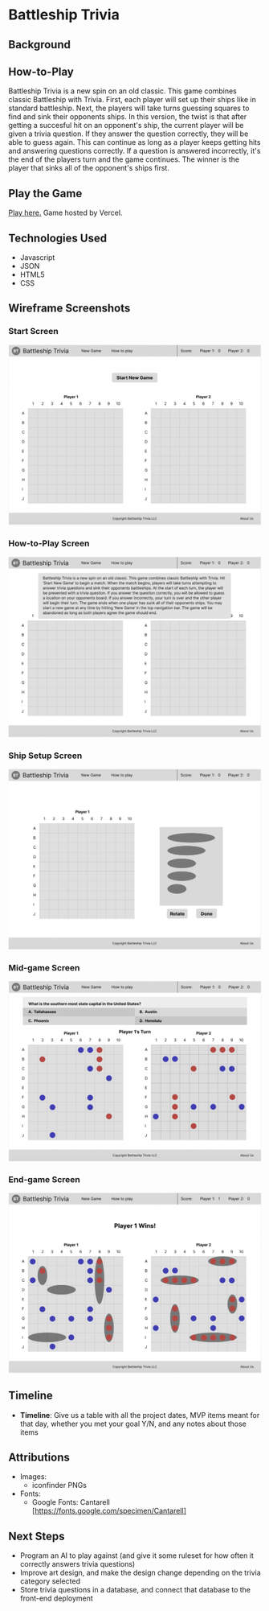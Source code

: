 # Battleship Trivia

## Background



## How-to-Play

 Battleship Trivia is a new spin on an old classic. This game combines classic Battleship with Trivia. First, each player will set up their ships like in standard battleship. Next, the players will take turns guessing squares to find and sink their opponents ships. In this version, the twist is that after getting a succesful hit on an opponent's ship, the current player will be given a trivia question. If they answer the question correctly, they will be able to guess again. This can continue as long as a player keeps getting hits and answering questions correctly. If a question is answered incorrectly, it's the end of the players turn and the game continues. The winner is the player that sinks all of the opponent's ships first.

## Play the Game

[Play here.](https://battleship-trivia.vercel.app/) Game hosted by Vercel. 

## Technologies Used

- Javascript
- JSON
- HTML5
- CSS

## Wireframe Screenshots

### Start Screen

![Start screen](./StartStateScreenshotBattleshipTrivia.png)

### How-to-Play Screen

![How-to-Play](./HowToPlayStateScreenshotBattleshipTrivia.png)

### Ship Setup Screen

![Ship Setup Screen](./ShipSetUpWireframe.png)

### Mid-game Screen

![Mid-game Screen](./MidGameWireframe.png)

### End-game Screen

![End-game Screen](./EndGameWireframe.png)

## Timeline

- **Timeline**: Give us a table with all the project dates, MVP items meant for that day, whether you met your goal Y/N, and any notes about those items

## Attributions

  - Images:
    * iconfinder PNGs
  - Fonts: 
    * Google Fonts: Cantarell [https://fonts.google.com/specimen/Cantarell]

## Next Steps

- Program an AI to play against (and give it some ruleset for how often it correctly answers trivia questions)
- Improve art design, and make the design change depending on the trivia category selected
- Store trivia questions in a database, and connect that database to the front-end deployment